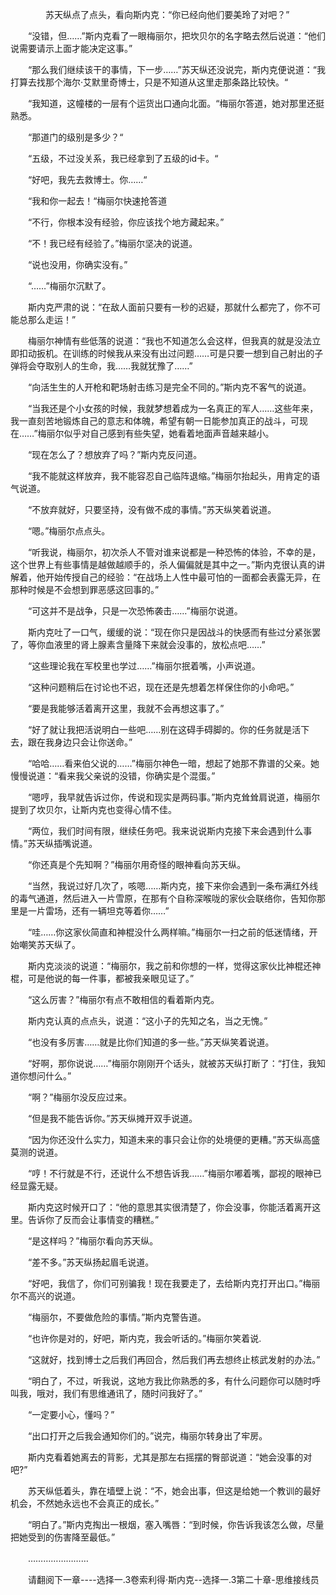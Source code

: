 <div class="read-content j_readContent" id="">
                <p>　　　　苏天纵点了点头，看向斯内克：“你已经向他们要美玲了对吧？”<p>　　“没错，但……”斯内克看了一眼梅丽尔，把坎贝尔的名字略去然后说道：“他们说需要请示上面才能决定这事。”<p>　　“那么我们继续该干的事情，下一步……”苏天纵还没说完，斯内克便说道：“我打算去找那个海尔·艾默里奇博士，只是不知道从这里走那条路比较快。“<p>　　“我知道，这幢楼的一层有个运货出口通向北面。“梅丽尔答道，她对那里还挺熟悉。<p>　　“那道门的级别是多少？“<p>　　“五级，不过没关系，我已经拿到了五级的id卡。“<p>　　“好吧，我先去救博士。你……“<p>　　“我和你一起去！“梅丽尔快速抢答道<p>　　“不行，你根本没有经验，你应该找个地方藏起来。”<p>　　“不！我已经有经验了。”梅丽尔坚决的说道。<p>　　“说也没用，你确实没有。”<p>　　“……”梅丽尔沉默了。<p>　　斯内克严肃的说：“在敌人面前只要有一秒的迟疑，那就什么都完了，你不可能总那么走运！”<p>　　梅丽尔神情有些低落的说道：“我也不知道怎么会这样，但我真的就是没法立即扣动扳机。在训练的时候我从来没有出过问题……可是只要一想到自己射出的子弹将会夺取别人的生命，我……我就犹豫了……”<p>　　“向活生生的人开枪和靶场射击练习是完全不同的。”斯内克不客气的说道。<p>　　“当我还是个小女孩的时候，我就梦想着成为一名真正的军人……这些年来，我一直刻苦地锻炼自己的意志和体魄，希望有朝一日能参加真正的战斗，可现在……”梅丽尔似乎对自己感到有些失望，她看着地面声音越来越小。<p>　　“现在怎么了？想放弃了吗？”斯内克反问道。<p>　　“我不能就这样放弃，我不能容忍自己临阵退缩。”梅丽尔抬起头，用肯定的语气说道。<p>　　“不放弃就好，只要坚持，没有做不成的事情。”苏天纵笑着说道。<p>　　“嗯。”梅丽尔点点头。<p>　　“听我说，梅丽尔，初次杀人不管对谁来说都是一种恐怖的体验，不幸的是，这个世界上有些事情是越做越顺手的，杀人偏偏就是其中之一。”斯内克很认真的讲解着，他开始传授自己的经验：“在战场上人性中最可怕的一面都会表露无异，在那种时候是不会想到罪恶感这回事的。”<p>　　“可这并不是战争，只是一次恐怖袭击……”梅丽尔说道。<p>　　斯内克吐了一口气，缓缓的说：“现在你只是因战斗的快感而有些过分紧张罢了，等你血液里的肾上腺素含量降下来就会没事的，放松点吧……”<p>　　“这些理论我在军校里也学过……”梅丽尔抿着嘴，小声说道。<p>　　“这种问题稍后在讨论也不迟，现在还是先想着怎样保住你的小命吧。”<p>　　“要是我能够活着离开这里，我就不会再想这事了。”<p>　　“好了就让我把活说明白一些吧……别在这碍手碍脚的。你的任务就是活下去，跟在我身边只会让你送命。”<p>　　“哈哈……看来伯父说的……”梅丽尔神色一暗，想起了她那不靠谱的父亲。她慢慢说道：“看来我父亲说的没错，你确实是个混蛋。”<p>　　“嗯哼，我早就告诉过你，传说和现实是两码事。”斯内克耸耸肩说道，梅丽尔提到了坎贝尔，让斯内克也变得心情不佳。<p>　　“两位，我们时间有限，继续任务吧。我来说说斯内克接下来会遇到什么事情。”苏天纵插嘴说道。<p>　　“你还真是个先知啊？”梅丽尔用奇怪的眼神看向苏天纵。<p>　　“当然，我说过好几次了，咳嗯……斯内克，接下来你会遇到一条布满红外线的毒气通道，然后进入一片雪原，在那有个自称深喉咙的家伙会联络你，告知你那里是一片雷场，还有一辆坦克等着你……”<p>　　“哇……你这家伙简直和神棍没什么两样嘛。”梅丽尔一扫之前的低迷情绪，开始嘲笑苏天纵了。<p>　　斯内克淡淡的说道：“梅丽尔，我之前和你想的一样，觉得这家伙比神棍还神棍，可是他说的每一件事，都被我亲眼见证了。”<p>　　“这么厉害？”梅丽尔有点不敢相信的看着斯内克。<p>　　斯内克认真的点点头，说道：“这小子的先知之名，当之无愧。”<p>　　“也没有多厉害……就是比你们知道的多一些。”苏天纵笑着说道。<p>　　“好啊，那你说说……”梅丽尔刚刚开个话头，就被苏天纵打断了：“打住，我知道你想问什么。”<p>　　“啊？”梅丽尔没反应过来。<p>　　“但是我不能告诉你。”苏天纵摊开双手说道。<p>　　“因为你还没什么实力，知道未来的事只会让你的处境便的更糟。”苏天纵高盛莫测的说道。<p>　　“哼！不行就是不行，还说什么不想告诉我……”梅丽尔嘟着嘴，鄙视的眼神已经显露无疑。<p>　　斯内克这时候开口了：“他的意思其实很清楚了，你会没事，你能活着离开这里。告诉你了反而会让事情变的糟糕。”<p>　　“是这样吗？”梅丽尔看向苏天纵。<p>　　“差不多。”苏天纵扬起眉毛说道。<p>　　“好吧，我信了，你们可别骗我！现在我要走了，去给斯内克打开出口。”梅丽尔不高兴的说道。<p>　　“梅丽尔，不要做危险的事情。”斯内克警告道。<p>　　“也许你是对的，好吧，斯内克，我会听话的。”梅丽尔笑着说.<p>　　“这就好，找到博士之后我们再回合，然后我们再去想终止核武发射的办法。”<p>　　“明白了，不过，听我说，这地方我比你熟悉的多，有什么问题你可以随时呼叫我，哦对，我们有思维通讯了，随时问我好了。”<p>　　“一定要小心，懂吗？”<p>　　“出口打开之后我会通知你们的。”说完，梅丽尔转身出了牢房。<p>　　斯内克看着她离去的背影，尤其是那左右摇摆的臀部说道：“她会没事的对吧?”<p>　　苏天纵低着头，靠在墙壁上说：“不，她会出事，但这是给她一个教训的最好机会，不然她永远也不会真正的成长。”<p>　　“明白了。”斯内克掏出一根烟，塞入嘴唇：“到时候，你告诉我该怎么做，尽量把她受到的伤害降至最低。”<p>　　……………………<p>　　请翻阅下一章----选择一.3卷索利得·斯内克--选择一.3第二十章-思维接线员<p> 
            </div>